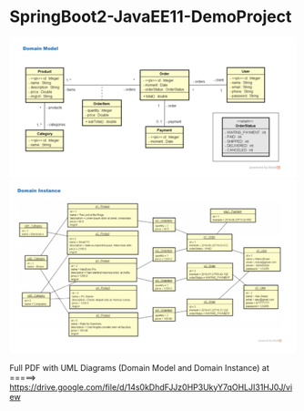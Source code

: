 # SpringBoot2-JavaEE11-DemoProject

![alt text](https://github.com/CarlosLaurine/SpringBoot2-JavaEE11-DemoProject/blob/main/Domain%20Model.png)
![alt text](https://github.com/CarlosLaurine/SpringBoot2-JavaEE11-DemoProject/blob/main/Domain%20Instance.png)

Full PDF with UML Diagrams (Domain Model and Domain Instance) at =====> https://drive.google.com/file/d/14s0kDhdFJJz0HP3UkyY7qOHLJI31HJ0J/view



